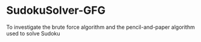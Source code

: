 # SudokuSolver-GFG
To investigate the brute force algorithm and the pencil-and-paper algorithm used to solve Sudoku
